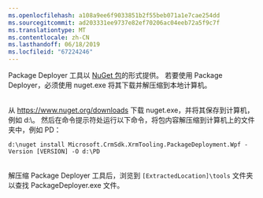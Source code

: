 ```yaml
---
ms.openlocfilehash: a108a9ee6f9033851b2f55beb071a1e7cae254dd
ms.sourcegitcommit: ad203331ee9737e82ef70206ac04eeb72a5f9c7f
ms.translationtype: MT
ms.contentlocale: zh-CN
ms.lasthandoff: 06/18/2019
ms.locfileid: "67224246"
---
```

Package Deployer 工具以 [NuGet 包](https://go.microsoft.com/fwlink/?linkid=859205)的形式提供。 若要使用 Package Deployer，必须使用 nuget.exe 将其下载并解压缩到本地计算机。<br/><br/>

从 <https://www.nuget.org/downloads> 下载 nuget.exe，并将其保存到计算机，例如 d:\\。 然后在命令提示符处运行以下命令，将包内容解压缩到计算机上的文件夹中，例如 PD：<br/>

`d:\nuget install Microsoft.CrmSdk.XrmTooling.PackageDeployment.Wpf -Version [VERSION] -O d:\PD`<br/><br/>
    
解压缩 Package Deployer 工具后，浏览到 `[ExtractedLocation]\tools` 文件夹以查找 PackageDeployer.exe 文件。 
